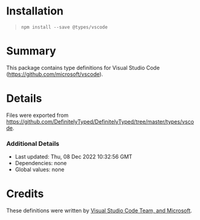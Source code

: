 # Installation
> `npm install --save @types/vscode`

# Summary
This package contains type definitions for Visual Studio Code (https://github.com/microsoft/vscode).

# Details
Files were exported from https://github.com/DefinitelyTyped/DefinitelyTyped/tree/master/types/vscode.

### Additional Details
 * Last updated: Thu, 08 Dec 2022 10:32:56 GMT
 * Dependencies: none
 * Global values: none

# Credits
These definitions were written by [Visual Studio Code Team, and Microsoft](https://github.com/microsoft).
